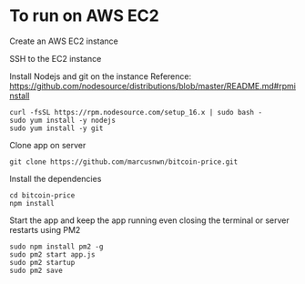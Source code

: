# To run on AWS EC2

Create an AWS EC2 instance

SSH to the EC2 instance

Install Nodejs and git on the instance
Reference: https://github.com/nodesource/distributions/blob/master/README.md#rpminstall

```
curl -fsSL https://rpm.nodesource.com/setup_16.x | sudo bash -
sudo yum install -y nodejs
sudo yum install -y git
```

Clone app on server
```
git clone https://github.com/marcusnwn/bitcoin-price.git
```

Install the dependencies
```
cd bitcoin-price
npm install
```

Start the app and keep the app running even closing the terminal or server restarts using PM2
```
sudo npm install pm2 -g
sudo pm2 start app.js
sudo pm2 startup
sudo pm2 save
```


